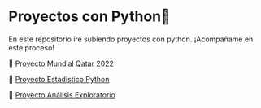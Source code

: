 # Proyectos con Python🐍

En este repositorio iré subiendo proyectos con python.
¡Acompañame en este proceso!

  :round_pushpin: <a href="https://drive.google.com/file/d/1G6r_mQv6HvqpqBPq8fk9f1ao8cCBVFYj/view?usp=sharing">Proyecto Mundial Qatar 2022</a>
  
  :round_pushpin: <a href="https://drive.google.com/file/d/1Qzg8DrUgWivCfCMMQKorWVI6EtrFe_pC/view?usp=sharing">Proyecto Estadistico Python</a>
  
  :round_pushpin: <a href="https://drive.google.com/file/d/1btbFQpkZ-g84JhjKgpVLpvb-9spiIbzs/view?usp=sharing">Proyecto Análisis Exploratorio</a>

